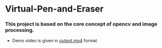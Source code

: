 # Virtual-Pen-and-Eraser
### This project is based on the core concept of opencv and image processing.
- Demo video is given in [output.mp4](https://github.com/AgrawalHimanshi/Virtual-Pen-and-Eraser/blob/master/output.mp4) format
